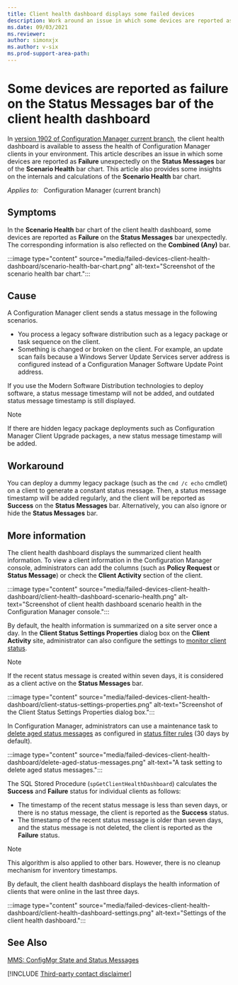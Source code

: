 ```yaml
---
title: Client health dashboard displays some failed devices
description: Work around an issue in which some devices are reported as failure on the Status Messages bar of the client health dashboard.
ms.date: 09/03/2021
ms.reviewer:
author: simonxjx
ms.author: v-six
ms.prod-support-area-path:
---
```

# Some devices are reported as failure on the Status Messages bar of the client health dashboard

In [version 1902 of Configuration Manager current branch](/mem/configmgr/core/plan-design/changes/whats-new-in-version-1902#client-health-dashboard), the client health dashboard is available to assess the health of Configuration Manager clients in your environment. This article describes an issue in which some devices are reported as **Failure** unexpectedly on the **Status Messages** bar of the **Scenario Health** bar chart. This article also provides some insights on the internals and calculations of the **Scenario Health** bar chart.

_Applies to:_ &nbsp; Configuration Manager (current branch)

## Symptoms

In the **Scenario Health** bar chart of the client health dashboard, some devices are reported as **Failure** on the **Status Messages** bar unexpectedly. The corresponding information is also reflected on the **Combined (Any)** bar.

:::image type="content" source="media/failed-devices-client-health-dashboard/scenario-health-bar-chart.png" alt-text="Screenshot of the scenario health bar chart.":::

## Cause

A Configuration Manager client sends a status message in the following scenarios.

- You process a legacy software distribution such as a legacy package or task sequence on the client.
- Something is changed or broken on the client. For example, an update scan fails because a Windows Server Update Services server address is configured instead of a Configuration Manager Software Update Point address.

If you use the Modern Software Distribution technologies to deploy software, a status message timestamp will not be added, and outdated status message timestamp is still displayed.

> [!NOTE]
> If there are hidden legacy package deployments such as Configuration Manager Client Upgrade packages, a new status message timestamp will be added.

## Workaround

You can deploy a dummy legacy package (such as the `cmd /c echo` cmdlet) on a client to generate a constant status message. Then, a status message timestamp will be added regularly, and the client will be reported as **Success** on the **Status Messages** bar. Alternatively, you can also ignore or hide the **Status Messages** bar.

## More information

The client health dashboard displays the summarized client health information. To view a client information in the Configuration Manager console, administrators can add the columns (such as **Policy Request** or **Status Message**) or check the **Client Activity** section of the client.

:::image type="content" source="media/failed-devices-client-health-dashboard/client-health-dashboard-scenario-health.png" alt-text="Screenshot of client health dashboard scenario health in the Configuration Manager console.":::

By default, the health information is summarized on a site server once a day. In the **Client Status Settings Properties** dialog box on the **Client Activity** site, administrator can also configure the settings to [monitor client status](/mem/configmgr/core/clients/manage/monitor-clients).

> [!NOTE]
> If the recent status message is created within seven days, it is considered as a client active on the **Status Messages** bar.

:::image type="content" source="media/failed-devices-client-health-dashboard/client-status-settings-properties.png" alt-text="Screenshot of the Client Status Settings Properties dialog box.":::

In Configuration Manager, administrators can use a maintenance task to [delete aged status messages](/mem/configmgr/core/servers/manage/reference-for-maintenance-tasks#delete-aged-status-messages) as configured in [status filter rules](/mem/configmgr/core/servers/manage/use-status-system#manage-status-filter-rules) (30 days by default).

:::image type="content" source="media/failed-devices-client-health-dashboard/delete-aged-status-messages.png" alt-text="A task setting to delete aged status messages.":::

The SQL Stored Procedure (`spGetClientHealthDashboard`) calculates the **Success** and **Failure** status for individual clients as follows:

- The timestamp of the recent status message is less than seven days, or there is no status message, the client is reported as the **Success** status.
- The timestamp of the recent status message is older than seven days, and the status message is not deleted, the client is reported as the **Failure** status.

> [!NOTE]
> This algorithm is also applied to other bars. However, there is no cleanup mechanism for inventory timestamps.

By default, the client health dashboard displays the health information of clients that were online in the last three days.

:::image type="content" source="media/failed-devices-client-health-dashboard/client-health-dashboard-settings.png" alt-text="Settings of the client health dashboard.":::

## See Also

[MMS: ConfigMgr State and Status Messages](https://mms2014.sched.com/event/Z78Zmr/configmgr-state-and-status-messages-under-the-hood)

[!INCLUDE [Third-party contact disclaimer](../../includes/third-party-contact-disclaimer.md)]
